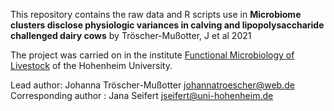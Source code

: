 This repository contains the raw data and R scripts use in **Microbiome clusters disclose physiologic variances in calving and lipopolysaccharide challenged dairy cows** by Tröscher-Mußotter, J et al 2021

The project was carried on in the institute [Functional Microbiology of Livestock](https://livestock-functional-microbiology.uni-hohenheim.de/en) of the Hohenheim University.

Lead author: Johanna Tröscher-Mußotter johannatroescher@web.de 
Corresponding author : Jana Seifert jseifert@uni-hohenheim.de
